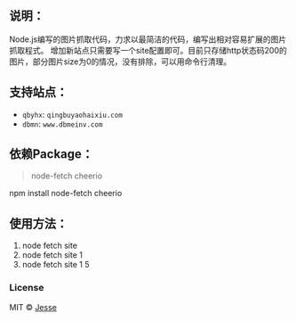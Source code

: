 ## 说明：
Node.js编写的图片抓取代码，力求以最简洁的代码，编写出相对容易扩展的图片抓取程式。
增加新站点只需要写一个site配置即可。目前只存储http状态码200的图片，部分图片size为0的情况，没有排除，可以用命令行清理。

## 支持站点：

- `qbyhx`: `qingbuyaohaixiu.com`
- `dbmn`: `www.dbmeinv.com`

## 依赖Package：

> node-fetch
> cheerio

npm install node-fetch cheerio


## 使用方法：

1. node fetch site 
2. node fetch site 1
3. node fetch site 1 5


### License

MIT © [Jesse](https://github.com/jesseky)

